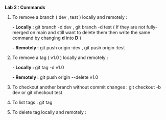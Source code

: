 **Lab 2 : Commands**

1. To remove a branch ( dev , test ) locally and remotely :

   **- Locally :**   git branch -d dev  , git branch -d test   ( If they are not fully-merged on main and still want to delete them then write the same command by changing **d** into **D** )

   **- Remotely :**   git push origin :dev  ,  git push origin :test

2. To remove a tag ( v1.0 ) locally and remotely :

   **- Locally :**   git tag -d v1.0

   **- Remotely :**   git push origin --delete v1.0
   
   
3. To checkout another branch without commit changes :  git checkout -b dev  or   git checkout test
   
4. To list tags :   git tag
   
5. To delete tag locally and remotely : 
